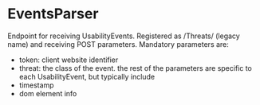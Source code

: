 # EventsParser
Endpoint for receiving UsabilityEvents.
Registered as /Threats/ (legacy name) and receiving POST parameters.
Mandatory parameters are:
- token: client website identifier
- threat: the class of the event.
the rest of the parameters are specific to each UsabilityEvent, but typically include
- timestamp
- dom element info